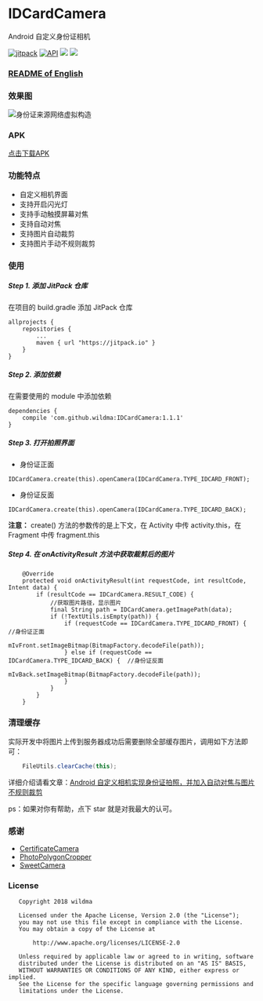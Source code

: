 # IDCardCamera
Android 自定义身份证相机

[![jitpack](https://jitpack.io/v/wildma/IDCardCamera.svg)](https://jitpack.io/#wildma/IDCardCamera)
[![API](https://img.shields.io/badge/API-14%2B-brightgreen.svg?style=flat)](https://android-arsenal.com/api?level=14)
[![](https://img.shields.io/badge/License-Apache--2.0-brightgreen.svg)](https://github.com/wildma/IDCardCamera/blob/master/LICENSE)
[![](https://img.shields.io/badge/Author-wildma-7AD6FD.svg)](https://github.com/wildma)

### [README of English](https://github.com/wildma/IDCardCamera/blob/master/README_EN.md)

### 效果图
![身份证来源网络虚拟构造](https://github.com/wildma/IDCardCamera/blob/master/screenshots/screenshot.jpg)

### APK
[点击下载APK](https://github.com/wildma/IDCardCamera/raw/master/apk/com.wildma.idcardcamera-1.1.1.apk)

### 功能特点
- 自定义相机界面
- 支持开启闪光灯
- 支持手动触摸屏幕对焦
- 支持自动对焦
- 支持图片自动裁剪
- 支持图片手动不规则裁剪

### 使用
##### Step 1. 添加 JitPack 仓库
在项目的 build.gradle 添加 JitPack 仓库
```
allprojects {
    repositories {
        ...
        maven { url "https://jitpack.io" }
    }
}
```

##### Step 2. 添加依赖
在需要使用的 module 中添加依赖
```
dependencies {
	compile 'com.github.wildma:IDCardCamera:1.1.1'
}
```

##### Step 3. 打开拍照界面
- 身份证正面
```
IDCardCamera.create(this).openCamera(IDCardCamera.TYPE_IDCARD_FRONT);
```
- 身份证反面
```
IDCardCamera.create(this).openCamera(IDCardCamera.TYPE_IDCARD_BACK);
```
**注意：** create() 方法的参数传的是上下文，在 Activity 中传 activity.this，在 Fragment 中传 fragment.this

##### Step 4. 在 onActivityResult 方法中获取裁剪后的图片
```
    @Override
    protected void onActivityResult(int requestCode, int resultCode, Intent data) {
        if (resultCode == IDCardCamera.RESULT_CODE) {
            //获取图片路径，显示图片
            final String path = IDCardCamera.getImagePath(data);
            if (!TextUtils.isEmpty(path)) {
                if (requestCode == IDCardCamera.TYPE_IDCARD_FRONT) { //身份证正面
                    mIvFront.setImageBitmap(BitmapFactory.decodeFile(path));
                } else if (requestCode == IDCardCamera.TYPE_IDCARD_BACK) {  //身份证反面
                    mIvBack.setImageBitmap(BitmapFactory.decodeFile(path));
                }
            }
        }
    }
```

### 清理缓存
实际开发中将图片上传到服务器成功后需要删除全部缓存图片，调用如下方法即可：
```java
    FileUtils.clearCache(this);
```

详细介绍请看文章：[Android 自定义相机实现身份证拍照，并加入自动对焦与图片不规则裁剪](https://www.jianshu.com/p/5e3cb0c63cd5)

ps：如果对你有帮助，点下 star 就是对我最大的认可。

### 感谢
- [CertificateCamera](https://github.com/smartown/CertificateCamera) 
- [PhotoPolygonCropper](https://github.com/leanh215/PhotoPolygonCropper)
- [SweetCamera](https://github.com/WellerV/SweetCamera)

### License
```
   Copyright 2018 wildma

   Licensed under the Apache License, Version 2.0 (the "License");
   you may not use this file except in compliance with the License.
   You may obtain a copy of the License at

       http://www.apache.org/licenses/LICENSE-2.0

   Unless required by applicable law or agreed to in writing, software
   distributed under the License is distributed on an "AS IS" BASIS,
   WITHOUT WARRANTIES OR CONDITIONS OF ANY KIND, either express or implied.
   See the License for the specific language governing permissions and
   limitations under the License.
```
